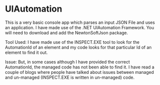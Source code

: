 # UIAutomation

This is a very basic console app which parses an input JSON File and uses an application.
I have made use of the .NET UIAutomation Framework.
You will need to download and add the NewtonSoftJson package.

Tool Used: I have made use of the INSPECT.EXE tool to look for the AutomationId of an element and my code looks for that particular Id of an element to find it out.

Issue: But, in some cases although I have provided the correct AutomationId, the managed code has not been able to find it. I have read a couple of blogs where people have talked about issues between managed and un-managed (INSPECT.EXE is written in un-managed) code.
